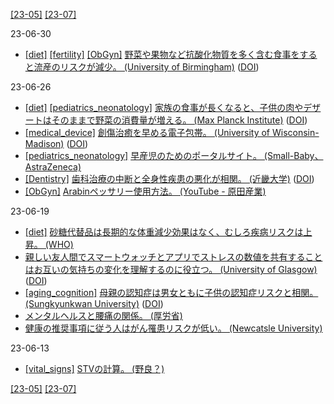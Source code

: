 [\[23-05\]](2305.md) [\[23-07\]](2307.md)

23-06-30
* [\[diet\]](diet.md) [\[fertility\]](fertility.md) [\[ObGyn\]](ObGyn.md) [野菜や果物など抗酸化物質を多く含む食事をすると流産のリスクが減少。 (University of Birmingham)](https://www.birmingham.ac.uk/news/2023/diet-high-in-fruit-and-vegetables-linked-to-lower-miscarriage-risk) ([DOI]())

23-06-26
* [\[diet\]](diet.md) [\[pediatrics_neonatology\]](pediatrics_neonatology.md) [家族の食事が長くなると、子供の肉やデザートはそのままで野菜の消費量が増える。 (Max Planck Institute)](https://www.mpg.de/20189732/0418-bild-how-to-get-your-children-to-eat-more-fruits-and-vegetables-149835-x) ([DOI](https://doi.org/10.1001/jamanetworkopen.2023.6331))
* [\[medical_device\]](medical_device.md) [創傷治癒を早める電子包帯。 (University of Wisconsin-Madison)](https://news.wisc.edu/its-not-a-shock-better-bandage-promotes-powerful-healing/) ([DOI](https://doi.org/10.1021/acsnano.8b07038))
* [\[pediatrics_neonatology\]](pediatrics_neonatology.md) [早産児のためのポータルサイト。 (Small-Baby、AstraZeneca)](https://www.small-baby.jp/)
* [\[Dentistry\]](Dentistry.md) [歯科治療の中断と全身性疾患の悪化が相関。 (近畿大学)](https://www.carenet.com/news/general/hdnj/56440) ([DOI](https://doi.org/10.1038/s41415-023-5690-3))
* [\[ObGyn\]](ObGyn.md) [Arabinペッサリー使用方法。 (YouTube - 原田産業)](https://www.youtube.com/watch?v=2PanQjSn18M)

23-06-19
* [\[diet\]](diet.md) [砂糖代替品は長期的な体重減少効果はなく、むしろ疾病リスクは上昇。 (WHO)](https://www.who.int/news/item/15-05-2023-who-advises-not-to-use-non-sugar-sweeteners-for-weight-control-in-newly-released-guideline)
* [親しい友人間でスマートウォッチとアプリでストレスの数値を共有することはお互いの気持ちの変化を理解するのに役立つ。 (University of Glasgow)](https://www.gla.ac.uk/news/headline_938929_en.html) ([DOI](https://doi.org/10.1145/3544548.3581000))
* [\[aging_cognition\]](aging_cognition.md) [母親の認知症は男女ともに子供の認知症リスクと相関。 (Sungkyunkwan University)](https://www.carenet.com/news/general/carenet/56531) ([DOI](https://doi.org/10.1111/pcn.13561))
* [メンタルヘルスと腰痛の関係。 (厚労省)](https://kokoro.mhlw.go.jp/column/body001/)
* [健康の推奨事項に従う人はがん罹患リスクが低い。 (Newcatsle University)](https://www.ncl.ac.uk/press/articles/latest/2023/06/globalhealthrecommendationsreducescancerrisk/)

23-06-13
* [\[vital_signs\]](vital_signs.md) [STVの計算。 (野良？)](https://github.com/hwolf46/STVcalc)

[\[23-05\]](2305.md) [\[23-07\]](2307.md)
